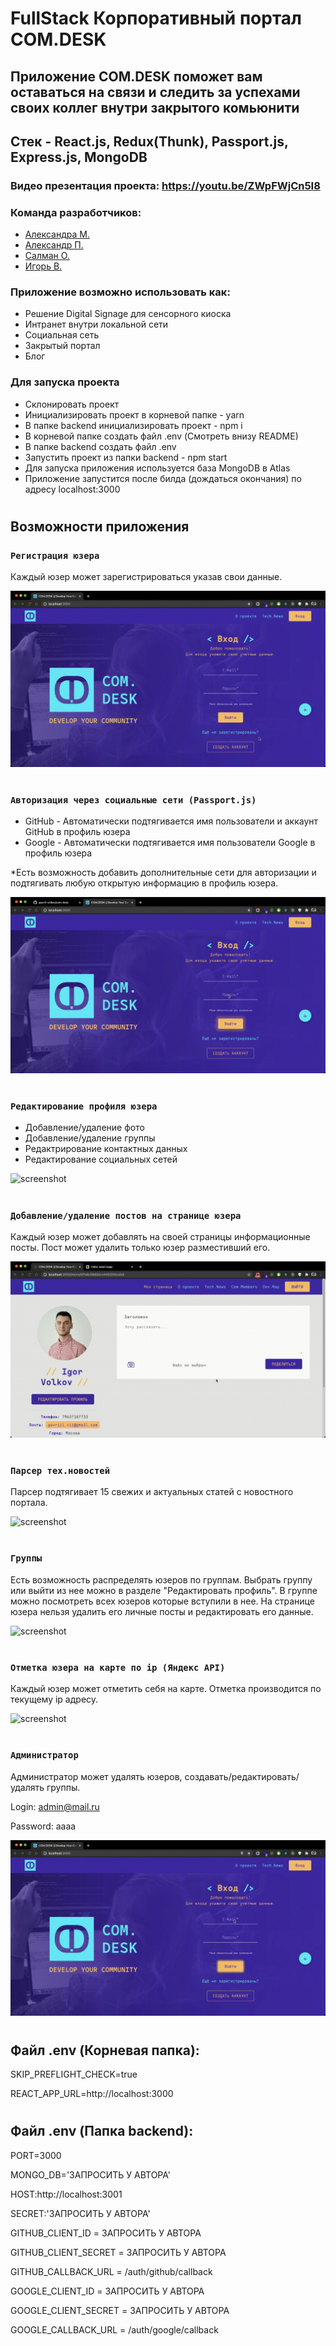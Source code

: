 # FullStack Корпоративный портал COM.DESK 

## Приложение COM.DESK поможет вам оставаться на связи и следить за успехами своих коллег внутри закрытого комьюнити

## Стек - React.js, Redux(Thunk), Passport.js, Express.js, MongoDB

### Видео презентация проекта: https://youtu.be/ZWpFWjCn5I8

### Команда разработчиков:
- [Александра М.](https://github.com/AleksandraMakhmutova)
- [Александр П.](https://github.com/PapakhinAV)
- [Салман О.](https://github.com/SalmanOsmanov)
- [Игорь В.](https://github.com/gavriil-volkov)

### Приложение возможно использовать как: 

- Решение Digital Signage для сенсорного киоска
- Интранет внутри локальной сети
- Социальная сеть
- Закрытый портал
- Блог

### Для запуска проекта

- Склонировать проект
- Инициализировать проект в корневой папке - yarn
- В папке backend инициализировать проект - npm i
- В корневой папке создать файл .env (Смотреть внизу README)
- В папке backend создать файл .env
- Запустить проект из папки backend - npm start
- Для запуска приложения используется база MongoDB в Atlas
- Приложение запустится после билда (дождаться окончания) по адресу localhost:3000

#
## Возможности приложения

### `Регистрация юзера`

Каждый юзер может зарегистрироваться указав свои данные.

![screenshot](gifs/Registration.gif)

#
### `Авторизация через социальные сети (Passport.js)`

- GitHub - Автоматически подтягивается имя пользователи и аккаунт GitHub в профиль юзера
- Google - Автоматически подтягивается имя пользователи Google в профиль юзера

*Есть возможность добавить дополнительные сети для авторизации и подтягивать любую открытую информацию в профиль юзера.

![screenshot](gifs/auth.gif)

#
### `Редактирование профиля юзера`

- Добавление/удаление фото
- Добавление/удаление группы
- Редактрирование контактных данных
- Редактирование социальных сетей

![screenshot](gifs/EditProfile.gif)

#
### `Добавление/удаление постов на странице юзера`

Каждый юзер может добавлять на своей страницы информационные посты. Пост может удалить только юзер разместивший его.

![screenshot](gifs/Add-and-Delete-Post.gif)

#
### `Парсер тех.новостей`

Парсер подтягивает 15 свежих и актуальных статей с новостного портала.

![screenshot](gifs/TechNews.gif)

#
### `Группы`

Есть возможность распределять юзеров по группам. Выбрать группу или выйти из нее можно в разделе "Редактировать профиль". В группе можно посмотреть всех юзеров которые вступили в нее. На странице юзера нельзя удалить его личные посты и редактировать его данные.

![screenshot](gifs/Groups.gif)

#
### `Отметка юзера на карте по ip (Яндекс API)`

Каждый юзер может отметить себя на карте. Отметка производится по текущему ip адресу.

![screenshot](gifs/CheckIn.gif)

#
### `Администратор`

Администратор может удалять юзеров, создавать/редактировать/удалять группы.

Login: admin@mail.ru

Password: aaaa

![screenshot](gifs/Admin.gif)

#
## Файл .env (Корневая папка):

SKIP_PREFLIGHT_CHECK=true

REACT_APP_URL=http://localhost:3000

#
## Файл .env (Папка backend):

PORT=3000

MONGO_DB='ЗАПРОСИТЬ У АВТОРА'

HOST:http://localhost:3001

SECRET:'ЗАПРОСИТЬ У АВТОРА'

GITHUB_CLIENT_ID = ЗАПРОСИТЬ У АВТОРА

GITHUB_CLIENT_SECRET = ЗАПРОСИТЬ У АВТОРА

GITHUB_CALLBACK_URL = /auth/github/callback

GOOGLE_CLIENT_ID = ЗАПРОСИТЬ У АВТОРА

GOOGLE_CLIENT_SECRET = ЗАПРОСИТЬ У АВТОРА

GOOGLE_CALLBACK_URL = /auth/google/callback
